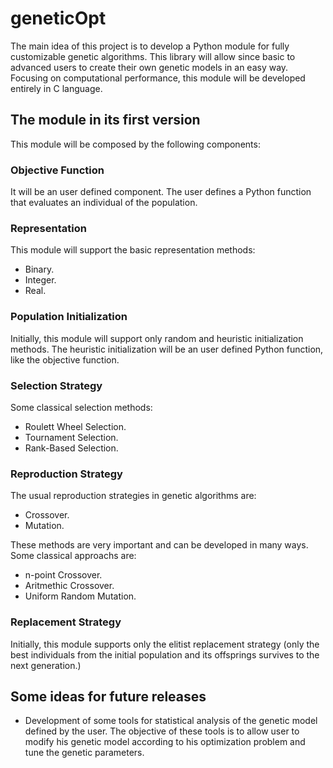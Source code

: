 # geneticOpt
The main idea of this project is to develop a Python module for fully customizable genetic algorithms. This library will allow since basic to advanced users to create their own genetic models in an easy way. Focusing on computational performance, this module will be developed entirely in C language.

## The module in its first version
This module will be composed by the following components:

### Objective Function
It will be an user defined component. The user defines a Python function that evaluates an individual of the population.

### Representation
This module will support the basic representation methods:
- Binary.
- Integer.
- Real.

### Population Initialization
Initially, this module will support only random and heuristic initialization methods. The heuristic initialization will be an user defined Python function, like the objective function.

### Selection Strategy
Some classical selection methods:
- Roulett Wheel Selection.
- Tournament Selection.
- Rank-Based Selection.

### Reproduction Strategy
The usual reproduction strategies in genetic algorithms are:
- Crossover.
- Mutation.

These methods are very important and can be developed in many ways. Some classical approachs are:
- n-point Crossover.
- Aritmethic Crossover.
- Uniform Random Mutation.

### Replacement Strategy
Initially, this module supports only the elitist replacement strategy (only the best individuals from the initial population and its offsprings survives to the next generation.)

## Some ideas for future releases
- Development of some tools for statistical analysis of the genetic model defined by the user. The objective of these tools is to allow user to modify his genetic model according to his optimization problem and tune the genetic parameters.
